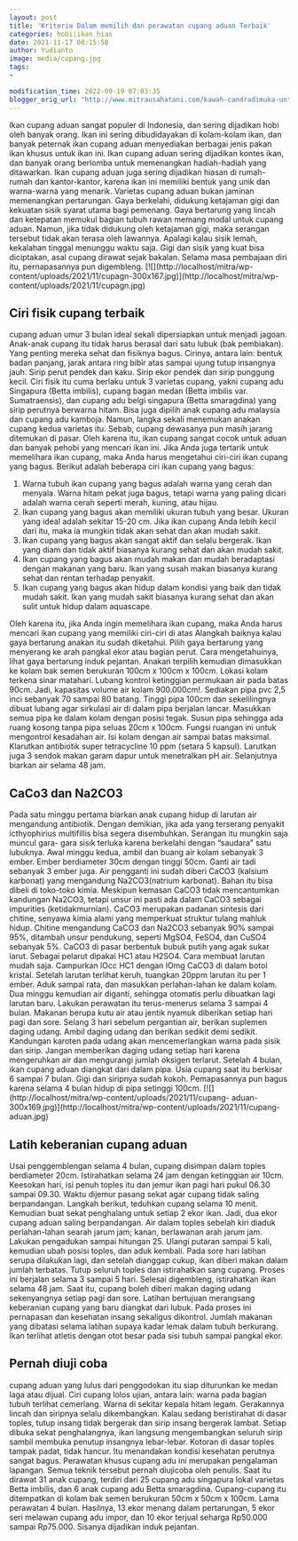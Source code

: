 ```yaml
---
layout: post
title: 'Kriteria Dalam memilih dan perawatan cupang aduan Terbaik'
categories: hobi|ikan hias
date: 2021-11-17 08:15:50
author: Yudianto
image: media/cupang.jpg
tags:
- 

modification_time: 2022-09-19 07:03:35
blogger_orig_url: "http://www.mitrausahatani.com/kawah-candradimuka-untuk-cupang-aduan.html"
---
```


Ikan cupang aduan sangat populer di Indonesia, dan sering dijadikan hobi oleh
banyak orang. Ikan ini sering dibudidayakan di kolam-kolam ikan, dan banyak
peternak ikan cupang aduan menyediakan berbagai jenis pakan ikan khusus untuk
ikan ini. Ikan cupang aduan sering dijadikan kontes ikan, dan banyak orang
berlomba untuk memenangkan hadiah-hadiah yang ditawarkan. Ikan cupang aduan
juga sering dijadikan hiasan di rumah-rumah dan kantor-kantor, karena ikan ini
memiliki bentuk yang unik dan warna-warna yang menarik. Varietas cupang aduan
bukan jaminan memenangkan pertarungan. Gaya berkelahi, didukung ketajaman gigi
dan kekuatan sisik syarat utama bagi pemenang. Gaya bertarung yang lincah dan
ketepatan memukul bagian tubuh rawan memang modal untuk cupang aduan. Namun,
jika tidak didukung oleh ketajaman gigi, maka serangan tersebut tidak akan
terasa oleh lawannya. Apalagi kalau sisik lemah, kekalahan tinggal menunggu
waktu saja. Gigi dan sisik yang kuat bisa diciptakan, asal cupang dirawat
sejak bakalan. Selama masa pembajaan diri itu, pernapasannya pun digembleng.
[![](http://localhost/mitra/wp-
content/uploads/2021/11/cupagn-300x167.jpg)](http://localhost/mitra/wp-
content/uploads/2021/11/cupagn.jpg)

## Ciri fisik cupang terbaik

cupang aduan umur 3 bulan ideal sekali dipersiapkan untuk menjadi jagoan.
Anak-anak cupang itu tidak harus berasal dari satu lubuk (bak pembiakan). Yang
penting mereka sehat dan fisiknya bagus. Cirinya, antara lain: bentuk badan
panjang, jarak antara ring bibir atas sampai ujung tutup insangnya jauh. Sirip
perut pendek dan kaku. Sirip ekor pendek dan sirip punggung kecil. Ciri fisik
itu cuma berlaku untuk 3 varietas cupang, yakni cupang adu Singapura (Betta
imbilis), cupang bagan medan (Betta imbilis var. Sumatraensis), dan cupang adu
belgi singapura (Betta smaragdina) yang sirip perutnya berwarna hitam. Bisa
juga dipilih anak cupang adu malaysia dan cupang adu kamboja. Namun, langka
sekali menemukan anakan cupang kedua varietas itu. Sebab, cupang dewasanya pun
masih jarang ditemukan di pasar. Oleh karena itu, ikan cupang sangat cocok
untuk aduan dan banyak pehobi yang mencari ikan ini. Jika Anda juga tertarik
untuk memelihara ikan cupang, maka Anda harus mengetahui ciri-ciri ikan cupang
yang bagus. Berikut adalah beberapa ciri ikan cupang yang bagus:

  1. Warna tubuh ikan cupang yang bagus adalah warna yang cerah dan menyala. Warna hitam pekat juga bagus, tetapi warna yang paling dicari adalah warna cerah seperti merah, kuning, atau hijau.
  2. Ikan cupang yang bagus akan memiliki ukuran tubuh yang besar. Ukuran yang ideal adalah sekitar 15-20 cm. Jika ikan cupang Anda lebih kecil dari itu, maka ia mungkin tidak akan sehat dan akan mudah sakit.
  3. Ikan cupang yang bagus akan sangat aktif dan selalu bergerak. Ikan yang diam dan tidak aktif biasanya kurang sehat dan akan mudah sakit.
  4. Ikan cupang yang bagus akan mudah makan dan mudah beradaptasi dengan makanan yang baru. Ikan yang susah makan biasanya kurang sehat dan rentan terhadap penyakit.
  5. Ikan cupang yang bagus akan hidup dalam kondisi yang baik dan tidak mudah sakit. Ikan yang mudah sakit biasanya kurang sehat dan akan sulit untuk hidup dalam aquascape.

Oleh karena itu, jika Anda ingin memelihara ikan cupang, maka Anda harus
mencari ikan cupang yang memiliki ciri-ciri di atas Alangkah baiknya kalau
gaya bertarung anakan itu sudah diketahui. Pilih gaya bertarung yang menyerang
ke arah pangkal ekor atau bagian perut. Cara mengetahuinya, lihat gaya
bertarung induk pejantan. Anakan terpilih kemudian dimasukkan ke kolam bak
semen berukuran 100cm x 100cm x 100cm. Lokasi kolam terkena sinar matahari.
Lubang kontrol ketinggian permukaan air pada batas 90cm. Jadi, kapasitas
volume air kolam 900.000cm!. Sediakan pipa pvc 2,5 inci sebanyak 70 sampai 80
batang. Tinggi pipa 100cm dan sekelilingnya dibuat lubang agar sirkulasi air
di dalam pipa berjalan lancar. Masukkan semua pipa ke dalam kolam dengan
posisi tegak. Susun pipa sehingga ada ruang kosong tanpa pipa seluas 20cm x
100cm. Fungsi ruangan ini untuk mengontrol kesadahan air. Isi kolam dengan air
sampai batas maksimal. Klarutkan antibiotik super tetracycline 10 ppm (setara
5 kapsul). Larutkan juga 3 sendok makan garam dapur untuk menetralkan pH air.
Selanjutnya biarkan air selama 48 jam.

## CaCo3 dan Na2CO3

Pada satu minggu pertama biarkan anak cupang hidup di larutan air mengandung
antibiotik. Dengan demikian, jika ada yang terserang penyakit icthyophirius
multifillis bisa segera disembuhkan. Serangan itu mungkin saja muncul gara-
gara sisik terluka karena berkelahi dengan “saudara” satu lubuknya. Awal
minggu kedua, ambil dan buang air kolam sebanyak 3 ember. Ember berdiameter
30cm dengan tinggi 50cm. Ganti air tadi sebanyak 3 ember juga. Air pengganti
ini sudah diberi CaCO3 (kalsium karbonat) yang mengandung Na2CO3(natrium
karbonat). Bahan itu bisa dibeli di toko-toko kimia. Meskipun kemasan CaCO3
tidak mencantumkan kandungan Na2CO3, tetapi unsur ini pasti ada dalam CaCO3
sebagai impurities (ketidakmurnian). CaCO3 merupakan padanan sintesis dari
chitine, senyawa kimia alami yang memperkuat struktur tulang mahluk hidup.
Chitine mengandung CaCO3 dan Na2CO3 sebanyak 90% sampai 95%, ditambah unsur
pendukung, seperti MgSO4, FeSO4, dan CuSO4 sebanyak 5%. CaCO3 di pasar
berbentuk bubuk putih yang agak sukar larut. Sebagai pelarut dipakai HC1 atau
H2SO4. Cara membuat larutan mudah saja. Campurkan lOcc HC1 dengan lOmg CaCO3
di dalam botol kristal. Setelah larutan terlihat keruh, tuangkan 20ppm larutan
itu per 1 ember. Aduk sampai rata, dan masukkan perlahan-lahan ke dalam kolam.
Dua minggu kemudian air diganti, sehingga otomatis perlu dibuatkan lagi
larutan baru. Lakukan perawatan itu terus-menerus selama 3 sampai 4 bulan.
Makanan berupa kutu air atau jentik nyamuk diberikan setiap hari pagi dan
sore. Selang 3 hari sebelum pergantian air, berikan suplemen daging udang.
Ambil daging udang dan berikan sedikit demi sedikit. Kandungan karoten pada
udang akan mencemerlangkan warna pada sisik dan sirip. Jangan memberikan
daging udang setiap hari karena mengeruhkan air dan mengurangi jumlah oksigen
terlarut. Setelah 4 bulan, ikan cupang aduan diangkat dari dalam pipa. Usia
cupang saat itu berkisar 6 sampai 7 bulan. Gigi dan siripnya sudah kokoh.
Pemapasannya pun bagus karena selama 4 bulan hidup di pipa setinggi 100cm.
[![](http://localhost/mitra/wp-content/uploads/2021/11/cupang-
aduan-300x169.jpg)](http://localhost/mitra/wp-content/uploads/2021/11/cupang-
aduan.jpg)

## Latih keberanian cupang aduan

Usai penggemblengan selama 4 bulan, cupang disimpan dalam toples berdiameter
20cm. Istirahatkan selama 24 jam dengan ketinggian air 10cm. Keesokan hari,
isi penuh toples itu dan jemur ikan pagi hari pukul 06.30 sampai 09.30. Waktu
dijemur pasang sekat agar cupang tidak saling berpandangan. Langkah berikut,
teduhkan cupang selama 10 menit. Kemudian buat sekat penghalang untuk setiap 2
ekor ikan. Jadi, dua ekor cupang aduan saling berpandangan. Air dalam toples
sebelah kiri diaduk perlahan-lahan searah jarum jam; kanan, berlawanan arah
jarum jam. Lakukan pengadukan sampai hitungan 25. Ulangi putaran sampai 5
kali, kemudian ubah posisi toples, dan aduk kembali. Pada sore hari latihan
serupa dilakukan lagi, dan setelah dianggap cukup, ikan diberi makan dalam
jumlah terbatas. Tutup seluruh toples dan istirahatkan sang cupang. Proses ini
berjalan selama 3 sampai 5 hari. Selesai digembleng, istirahatkan ikan selama
48 jam. Saat itu, cupang boleh diberi makan daging udang sekenyangnya setiap
pagi dan sore. Latihan bertujuan merangsang keberanian cupang yang baru
diangkat dari lubuk. Pada proses ini pernapasan dan kesehatan insang sekaligus
dikontrol. Jumlah makanan yang dibatasi selama latihan supaya kadar lemak
dalam tubuh berkurang. Ikan terlihat atletis dengan otot besar pada sisi tubuh
sampai pangkal ekor.

## Pernah diuji coba

cupang aduan yang lulus dari penggodokan itu siap diturunkan ke medan laga
atau dijual. Ciri cupang lolos ujian, antara lain: warna pada bagian tubuh
terlihat cemerlang. Warna di sekitar kepala hitam legam. Gerakannya lincah dan
siripnya selalu dikembangkan. Kalau sedang beristirahat di dasar toples, tutup
insang tidak bergerak dan sirip insang bergerak lambat. Setiap dibuka sekat
penghalangnya, ikan langsung mengembangkan seluruh sirip sambil membuka
penutup insangnya lebar-lebar. Kotoran di dasar toples tampak padat, tidak
hancur. Itu menandakan kondisi kesehatan perutnya sangat bagus. Perawatan
khusus cupang adu ini merupakan pengalaman lapangan. Semua teknik tersebut
pernah diujicoba oleh penulis. Saat itu dirawat 31 anak cupang, terdiri dari
25 cupang adu singapura lokal varietas Betta imbilis, dan 6 anak cupang adu
Betta smaragdina. Cupang-cupang itu ditempatkan di kolam bak semen berukuran
50cm x 50cm x 100cm. Lama perawatan 4 bulan. Hasilnya, 13 ekor menang dalam
pertarungan, 5 ekor seri melawan cupang adu impor, dan 10 ekor terjual seharga
Rp50.000 sampai Rp75.000. Sisanya dijadikan induk pejantan.


